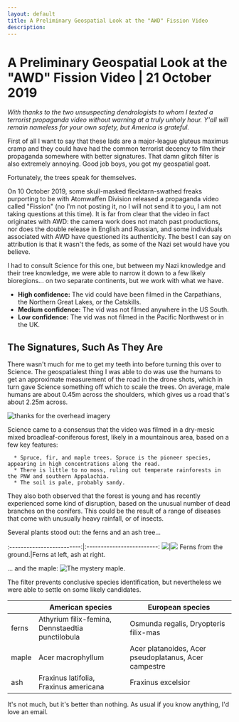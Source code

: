 ```yaml
---
layout: default
title: A Preliminary Geospatial Look at the "AWD" Fission Video
description:
---
```

# A Preliminary Geospatial Look at the "AWD" Fission Video | 21 October 2019

_With thanks to the two unsuspecting dendrologists to whom I texted a terrorist propaganda video without warning at a truly unholy hour.  Y'all will remain nameless for your own safety, but America is grateful._

First of all I want to say that these lads are a major-league gluteus maximus cramp and they could have had the common terrorist decency to film their propaganda somewhere with better signatures.  That damn glitch filter is also extremely annoying.  Good job boys, you got my geospatial goat.

Fortunately, the trees speak for themselves.

On 10 October 2019, some skull-masked flecktarn-swathed freaks purporting to be with Atomwaffen Division released a propaganda video called "Fission" (no I'm not posting it, no I will not send it to you, I am not taking questions at this time).  It is far from clear that the video in fact originates with AWD: the camera work does not match past productions, nor does the double release in English and Russian, and some individuals associated with AWD have questioned its authenticity.  The best I can say on attribution is that it wasn't the feds, as some of the Nazi set would have you believe.

I had to consult Science for this one, but between my Nazi knowledge and their tree knowledge, we were able to narrow it down to a few likely bioregions... on two separate continents, but we work with what we have.

  * **High confidence:** The vid could have been filmed in the Carpathians, the Northern Great Lakes, or the Catskills.
  * **Medium confidence:** The vid was not filmed anywhere in the US South.
  * **Low confidence:** The vid was not filmed in the Pacific Northwest or in the UK.

## The Signatures, Such As They Are

There wasn't much for me to get my teeth into before turning this over to Science.  The geospatialest thing I was able to do was use the humans to get an approximate measurement of the road in the drone shots, which in turn gave Science something off which to scale the trees. On average, male humans are about 0.45m across the shoulders, which gives us a road that's about 2.25m across.

![thanks for the overhead imagery](../assets/images/fission-preliminary/fission_scaling.jpg)

Science came to a consensus that the video was filmed in a dry-mesic mixed broadleaf-coniferous forest, likely in a mountainous area, based on a few key features:

      * Spruce, fir, and maple trees. Spruce is the pioneer species, appearing in high concentrations along the road.
      * There is little to no moss, ruling out temperate rainforests in the PNW and southern Appalachia.
      * The soil is pale, probably sandy.

They also both observed that the forest is young and has recently experienced some kind of disruption, based on the unusual number of dead branches on the conifers.  This could be the result of a range of diseases that come with unusually heavy rainfall, or of insects.

Several plants stood out: the ferns and an ash tree...

:-------------------------:|:-------------------------:
![](../assets/images/fission-preliminary/fern.png)|![](../assets/images/fission-preliminary/overhead_fern.png)
Ferns from the ground.|Ferns at left, ash at right.

... and the maple:
![The mystery maple.](../assets/images/fission-preliminary/maple.png)

The filter prevents conclusive species identification, but nevertheless we were able to settle on some likely candidates.

|   |American species|European species|
|---|---|---|
|ferns|Athyrium filix-femina, Dennstaedtia punctilobula|Osmunda regalis, Dryopteris filix-mas|
|maple|Acer macrophyllum|Acer platanoides, Acer pseudoplatanus, Acer campestre|
|ash|Fraxinus latifolia, Fraxinus americana|Fraxinus excelsior|

It's not much, but it's better than nothing.  As usual if you know anything, I'd love an email.
